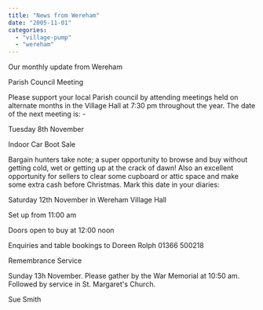 ```yaml
---
title: "News from Wereham"
date: "2005-11-01"
categories: 
  - "village-pump"
  - "wereham"
---
```


Our monthly update from Wereham

Parish Council Meeting

Please support your local Parish council by attending meetings held on alternate months in the Village Hall at 7:30 pm throughout the year. The date of the next meeting is: -

Tuesday 8th November

Indoor Car Boot Sale

Bargain hunters take note; a super opportunity to browse and buy without getting cold, wet or getting up at the crack of dawn! Also an excellent opportunity for sellers to clear some cupboard or attic space and make some extra cash before Christmas. Mark this date in your diaries:

Saturday 12th November in Wereham Village Hall

Set up from 11:00 am

Doors open to buy at 12:00 noon

Enquiries and table bookings to Doreen Rolph 01366 500218

Remembrance Service

Sunday 13h November. Please gather by the War Memorial at 10:50 am. Followed by service in St. Margaret's Church.

Sue Smith
